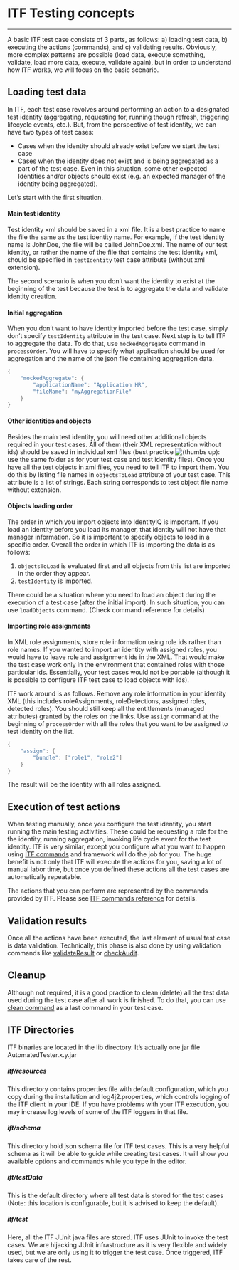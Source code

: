 # ITF Testing concepts
* * *

A basic ITF test case consists of 3 parts, as follows: a) loading test data, b) executing the actions (commands), and c) validating results. Obviously, more complex patterns are possible (load data, execute something, validate, load more data, execute, validate again), but in order to understand how ITF works, we will focus on the basic scenario.

## Loading test data

In ITF, each test case revolves around performing an action to a designated test identity (aggregating, requesting for, running though refresh, triggering lifecycle events, etc.). But, from the perspective of test identity, we can have two types of test cases:

* Cases when the identity should already exist before we start the test case
* Cases when the identity does not exist and is being aggregated as a part of the test case. Even in this situation, some other expected Identities and/or objects should exist (e.g. an expected manager of the identity being aggregated).

Let’s start with the first situation.

#### Main test identity

Test identity xml should be saved in a xml file. It is a best practice to name the file the same as the test identity name. For example, if the test identity name is JohnDoe, the file will be called JohnDoe.xml. The name of our test identity, or rather the name of the file that contains the test identity xml, should be specified in `testIdentity` test case attribute (without xml extension).

The second scenario is when you don’t want the identity to exist at the beginning of the test because the test is to aggregate the data and validate identity creation.

#### Initial aggregation

When you don’t want to have identity imported before the test case, simply don’t specify `testIdentity` attribute in the test case. Next step is to tell ITF to aggregate the data. To do that, use `mockedAggregate` command in `processOrder`. You will have to specify what application should be used for aggregation and the name of the json file containing aggregation data.

```java
{
    "mockedAggregate": {
        "applicationName": "Application HR",
        "fileName": "myAggregationFile"
    }
}
```

#### Other identities and objects

Besides the main test identity, you will need other additional objects required in your test cases. All of them (their XML representation without ids) should be saved in individual xml files (best practice ![(thumbs up)](/wiki/s/-69361965/6452/ebb6a38bd07dacac904a492e44a0530ef4a35e36/_/images/icons/emoticons/thumbs_up.png): use the same folder as for your test case and test identity files). Once you have all the test objects in xml files, you need to tell ITF to import them. You do this by listing file names in `objectsToLoad` attribute of your test case. This attribute is a list of strings. Each string corresponds to test object file name without extension.

#### Objects loading order

The order in which you import objects into IdentityIQ is important. If you load an identity before you load its manager, that identity will not have that manager information. So it is important to specify objects to load in a specific order. Overall the order in which ITF is importing the data is as follows:

1. `objectsToLoad` is evaluated first and all objects from this list are imported in the order they appear.
2. `testIdentity` is imported.

There could be a situation where you need to load an object during the execution of a test case (after the initial import). In such situation, you can use `loadObjects` command. (Check command reference for details)

#### Importing role assignments

In XML role assignments, store role information using role ids rather than role names. If you wanted to import an identity with assigned roles, you would have to leave role and assignment ids in the XML. That would make the test case work only in the environment that contained roles with those particular ids. Essentially, your test cases would not be portable (although it is possible to configure ITF test case to load objects with ids).

ITF work around is as follows. Remove any role information in your identity XML (this includes roleAssignments, roleDetections, assigned roles, detected roles). You should still keep all the entitlements (managed attributes) granted by the roles on the links. Use `assign` command at the beginning of `processOrder` with all the roles that you want to be assigned to test identity on the list.

```java
{
    "assign": {
        "bundle": ["role1", "role2"]
    }
}

```

The result will be the identity with all roles assigned.

## Execution of test actions

When testing manually, once you configure the test identity, you start running the main testing activities. These could be requesting a role for the the identity, running aggregation, invoking life cycle event for the test identity. ITF is very similar, except you configure what you want to happen using [ITF commands](https://itestf.atlassian.net/wiki/pages/resumedraft.action?draftId=18022739) and framework will do the job for you. The huge benefit is not only that ITF will execute the actions for you, saving a lot of manual labor time, but once you defined these actions all the test cases are automatically repeatable.

The actions that you can perform are represented by the commands provided by ITF. Please see [ITF commands reference](https://itestf.atlassian.net/wiki/pages/resumedraft.action?draftId=18022739) for details.

## Validation results

Once all the actions have been executed, the last element of usual test case is data validation. Technically, this phase is also done by using validation commands like [validateResult](/wiki/spaces/AR/pages/55377986) or [checkAudit](/wiki/spaces/AR/pages/124223535).

## Cleanup

Although not required, it is a good practice to clean (delete) all the test data used during the test case after all work is finished. To do that, you can use [clean command](/wiki/spaces/AR/pages/55312406) as a last command in your test case.

## ITF Directories

ITF binaries are located in the lib directory. It’s actually one jar file AutomatedTester.x.y.jar

##### itf/resources

This directory contains properties file with default configuration, which you copy during the installation and log4j2.properties, which controls logging of the ITF client in your IDE. If you have problems with your ITF execution, you may increase log levels of some of the ITF loggers in that file.

##### ift/schema

This directory hold json schema file for ITF test cases. This is a very helpful schema as it will be able to guide while creating test cases. It will show you available options and commands while you type in the editor.

##### ift/testData

This is the default directory where all test data is stored for the test cases (Note: this location is configurable, but it is advised to keep the default).

##### itf/test

Here, all the ITF JUnit java files are stored. ITF uses JUnit to invoke the test cases. We are hijacking JUnit infrastructure as it is very flexible and widely used, but we are only using it to trigger the test case. Once triggered, ITF takes care of the rest.